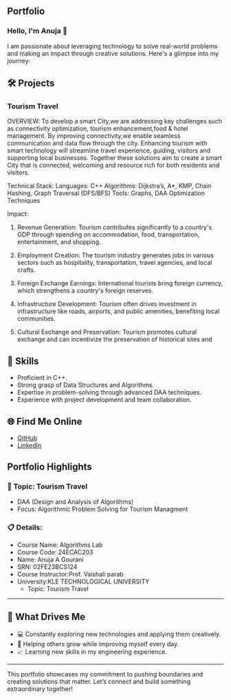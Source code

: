 ## Portfolio

### Hello, I'm Anuja 👋

I am passionate about leveraging technology to solve real-world problems and making an impact through creative solutions. 
Here's a glimpse into my journey:  


## 🛠 Projects

### Tourism Travel 

OVERVIEW: 
To develop a smart City,we are addressing key challenges such as connectivity optimization, tourism enhancement,food & hotel management. By improving connectivity,we enable seamless communication and data flow through the city. Enhancing tourism with smart technology will streamline travel experience, guiding, visitors and supporting local businesses. Together these solutions aim to create a smart City that is connected, welcoming and resource rich for both residents and visitors.

Technical Stack: 
Languages: C++
Algorithms: Dijkstra’s, A*, KMP, Chain Hashing, Graph Traversal (DFS/BFS)
Tools: Graphs, DAA Optimization Techniques

Impact:
1. Revenue Generation:
Tourism contributes significantly to a country's GDP through spending on accommodation, food, transportation, entertainment, and shopping.


2. Employment Creation:
The tourism industry generates jobs in various sectors such as hospitality, transportation, travel agencies, and local crafts.


3. Foreign Exchange Earnings:
International tourists bring foreign currency, which strengthens a country's foreign reserves.


4. Infrastructure Development:
Tourism often drives investment in infrastructure like roads, airports, and public amenities, benefiting local communities.


5. Cultural Exchange and Preservation:
Tourism promotes cultural exchange and can incentivize the preservation of historical sites and

## 🚀 Skills  

- Proficient in C++. 
- Strong grasp of Data Structures and Algorithms.  
- Expertise in problem-solving through advanced DAA techniques.  
- Experience with project development and team collaboration.  


## 🌐 Find Me Online

- [GitHub](https://github.com/AnujaGourani/travel_system.github.io/edit/main/README.md)
- [LinkedIn](https://www.linkedin.com/in/basavaraj-gourani-88a537345/)

## Portfolio Highlights

### 🎯 Topic: Tourism Travel

- DAA (Design and Analysis of Algorithms)  
- Focus: Algorithmic Problem Solving for Tourism Managment  

### 📋 Details:

- Course Name: Algorithms Lab 
- Course Code: 24ECAC203  
- Name: Anuja A Gourani
- SRN: 02FE23BCS124
- Course Instructor:Prof. Vaishali parab
- University:KLE TECHNOLOGICAL UNIVERSITY
  - Topic: Tourism Travel
---

## 🎨 What Drives Me  
- 💻 Constantly exploring new technologies and applying them creatively.
- 🤝 Helping others grow while improving myself every day.  
- 📈 Learning new skills in my engineering experience.  

---

This portfolio showcases my commitment to pushing boundaries and creating solutions that matter. 
Let’s connect and build something extraordinary together!
